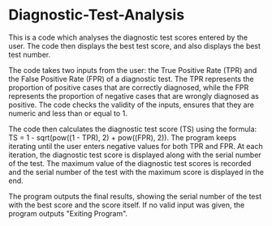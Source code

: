# Diagnostic-Test-Analysis
This is a code which analyses the diagnostic test scores entered by the user. The code then displays the best test score, and also displays the best test number.

The code takes two inputs from the user: the True Positive Rate (TPR) and the False Positive Rate (FPR) of a diagnostic test. The TPR represents the proportion of positive cases that are correctly diagnosed, while the FPR represents the proportion of negative cases that are wrongly diagnosed as positive. The code checks the validity of the inputs, ensures that they are numeric and less than or equal to 1.

The code then calculates the diagnostic test score (TS) using the formula: TS = 1 - sqrt(pow((1 - TPR), 2) + pow((FPR), 2)). The program keeps iterating until the user enters negative values for both TPR and FPR. At each iteration, the diagnostic test score is displayed along with the serial number of the test. The maximum value of the diagnostic test scores is recorded and the serial number of the test with the maximum score is displayed in the end.

The program outputs the final results, showing the serial number of the test with the best score and the score itself. If no valid input was given, the program outputs "Exiting Program".
